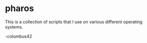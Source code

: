 # pharos

This is a collection of scripts that I use on various different operating systems.

-columbus42

